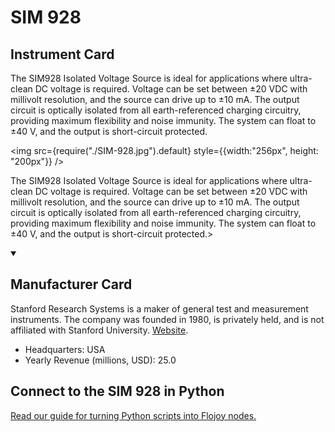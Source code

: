 
# SIM 928

## Instrument Card

<div className="flex">

<div>

The SIM928 Isolated Voltage Source is ideal for applications where ultra-clean DC voltage is required. Voltage can be set between ±20 VDC with millivolt resolution, and the source can drive up to ±10 mA. The output circuit is optically isolated from all earth-referenced charging circuitry, providing maximum flexibility and noise immunity. The system can float to ±40 V, and the output is short-circuit protected.

</div>

<img src={require("./SIM-928.jpg").default} style={{width:"256px", height: "200px"}} />

</div>

The SIM928 Isolated Voltage Source is ideal for applications where ultra-clean DC voltage is required. Voltage can be set between ±20 VDC with millivolt resolution, and the source can drive up to ±10 mA. The output circuit is optically isolated from all earth-referenced charging circuitry, providing maximum flexibility and noise immunity. The system can float to ±40 V, and the output is short-circuit protected.>

<details open>
<summary><h2>Manufacturer Card</h2></summary>

Stanford Research Systems is a maker of general test and measurement instruments. The company was founded in 1980, is privately held, and is not affiliated with Stanford University. <a href="https://www.thinksrs.com/">Website</a>.

<ul>
  <li>Headquarters: USA</li>
  <li>Yearly Revenue (millions, USD): 25.0</li>
</ul>
</details>

## Connect to the SIM 928 in Python

[Read our guide for turning Python scripts into Flojoy nodes.](https://docs.flojoy.ai/custom-nodes/creating-custom-node/)


